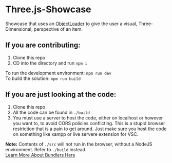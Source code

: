 # Three.js-Showcase

Showcase that uses an [ObjectLoader](https://threejs.org/docs/#api/en/loaders/ObjectLoader) to give the user a visual, Three-Dimensional, perspective of an item.

## If you are contributing:
1. Clone this repo
2. CD into the directory and run `npm i`

To run the development environment: `npm run dev`<br>
To build the solution: `npm run build`

## If you are just looking at the code:
1. Clone this repo
2. All the code can be found in `./build`
3. You must use a server to host the code, either on localhost or however you want to, to avoid CORS policies conflicting. This is a stupid browser restriction that is a pain to get around. Just make sure you host the code on something like xampp or live servere extension for VSC.

**Note:** Contents of `./src` will not run in the browser, without a NodeJS environment. Refer to `./build` instead.
<br>[Learn More About Bundlers Here](https://www.snowpack.dev/concepts/how-snowpack-works)
